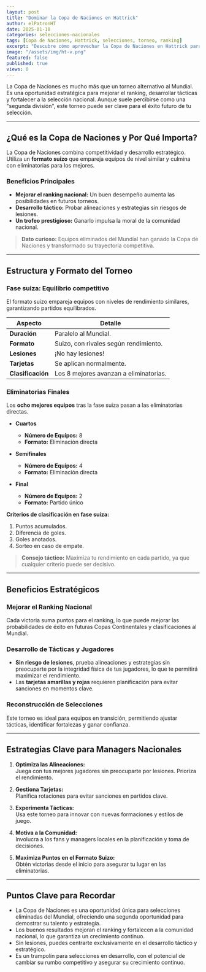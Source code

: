 ```yaml
---
layout: post
title: "Dominar la Copa de Naciones en Hattrick"
author: elPatronHT
date: 2025-01-18
categories: selecciones-nacionales
tags: [Copa de Naciones, Hattrick, selecciones, torneo, ranking]
excerpt: "Descubre cómo aprovechar la Copa de Naciones en Hattrick para mejorar tu selección nacional y escalar en el ranking, llevando a tu equipo al éxito en la competición."
image: "/assets/img/ht-v.png"
featured: false
published: true
views: 0
---
```


La Copa de Naciones es mucho más que un torneo alternativo al Mundial. Es una oportunidad estratégica para mejorar el ranking, desarrollar tácticas y fortalecer a la selección nacional. Aunque suele percibirse como una "segunda división", este torneo puede ser clave para el éxito futuro de tu selección.

---

## ¿Qué es la Copa de Naciones y Por Qué Importa?

La Copa de Naciones combina competitividad y desarrollo estratégico. Utiliza un **formato suizo** que empareja equipos de nivel similar y culmina con eliminatorias para los mejores.

### Beneficios Principales

- **Mejorar el ranking nacional:** Un buen desempeño aumenta las posibilidades en futuros torneos.
- **Desarrollo táctico:** Probar alineaciones y estrategias sin riesgos de lesiones.
- **Un trofeo prestigioso:** Ganarlo impulsa la moral de la comunidad nacional.

> **Dato curioso:** Equipos eliminados del Mundial han ganado la Copa de Naciones y transformado su trayectoria competitiva.

---

## Estructura y Formato del Torneo

### Fase suiza: Equilibrio competitivo

El formato suizo empareja equipos con niveles de rendimiento similares, garantizando partidos equilibrados.

| **Aspecto**       | **Detalle**                            |
| ----------------- | -------------------------------------- |
| **Duración**      | Paralelo al Mundial.                   |
| **Formato**       | Suizo, con rivales según rendimiento.  |
| **Lesiones**      | ¡No hay lesiones!                      |
| **Tarjetas**      | Se aplican normalmente.                |
| **Clasificación** | Los 8 mejores avanzan a eliminatorias. |

### Eliminatorias Finales

Los **ocho mejores equipos** tras la fase suiza pasan a las eliminatorias directas.

- **Cuartos**

  - **Número de Equipos:** 8
  - **Formato:** Eliminación directa

- **Semifinales**

  - **Número de Equipos:** 4
  - **Formato:** Eliminación directa

- **Final**
  - **Número de Equipos:** 2
  - **Formato:** Partido único

**Criterios de clasificación en fase suiza:**

1. Puntos acumulados.
2. Diferencia de goles.
3. Goles anotados.
4. Sorteo en caso de empate.

> **Consejo táctico:** Maximiza tu rendimiento en cada partido, ya que cualquier criterio puede ser decisivo.

---

## Beneficios Estratégicos

### Mejorar el Ranking Nacional

Cada victoria suma puntos para el ranking, lo que puede mejorar las probabilidades de éxito en futuras Copas Continentales y clasificaciones al Mundial.

### Desarrollo de Tácticas y Jugadores

- **Sin riesgo de lesiones**, prueba alineaciones y estrategias sin preocuparte por la integridad física de tus jugadores, lo que te permitirá maximizar el rendimiento.
- Las **tarjetas amarillas y rojas** requieren planificación para evitar sanciones en momentos clave.

### Reconstrucción de Selecciones

Este torneo es ideal para equipos en transición, permitiendo ajustar tácticas, identificar fortalezas y ganar confianza.

---

## Estrategias Clave para Managers Nacionales

1. **Optimiza las Alineaciones:**  
   Juega con tus mejores jugadores sin preocuparte por lesiones. Prioriza el rendimiento.

2. **Gestiona Tarjetas:**  
   Planifica rotaciones para evitar sanciones en partidos clave.

3. **Experimenta Tácticas:**  
   Usa este torneo para innovar con nuevas formaciones y estilos de juego.

4. **Motiva a la Comunidad:**  
   Involucra a los fans y managers locales en la planificación y toma de decisiones.

5. **Maximiza Puntos en el Formato Suizo:**  
   Obtén victorias desde el inicio para asegurar tu lugar en las eliminatorias.

---

## Puntos Clave para Recordar

- La Copa de Naciones es una oportunidad única para selecciones eliminadas del Mundial, ofreciendo una segunda oportunidad para demostrar su talento y estrategia.
- Los buenos resultados mejoran el ranking y fortalecen a la comunidad nacional, lo que garantiza un crecimiento continuo.
- Sin lesiones, puedes centrarte exclusivamente en el desarrollo táctico y estratégico.
- Es un trampolín para selecciones en desarrollo, con el potencial de cambiar su rumbo competitivo y asegurar su crecimiento continuo.
